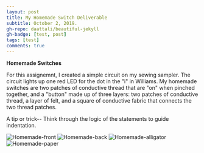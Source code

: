```yaml
---
layout: post
title: My Homemade Switch Deliverable
subtitle: October 2, 2019.
gh-repo: daattali/beautiful-jekyll
gh-badge: [test, post]
tags: [test]
comments: true
---
```


__Homemade Switches__


For this assignemnt, I created a simple circuit on my sewing sampler. The circuit lights up one red LED for the dot in the "i" in Williams.
My homemade switches are two patches of conductive thread that are "on" when pinched together, and a "button" made up of three layers: two patches of conductive thread, a layer of felt, and a square of conductive fabric that connects the two thread patches.

A tip or trick-- Think through the logic of the statements to guide indentation.


![Homemade-front](https://cef3.github.io/img/plushyredux-off.png)
![Homemade-back](https://cef3.github.io/img/plushyredux-on.png)
![Homemade-alligator](https://cef3.github.io/img/plushyredux-on.png)
![Homemade-paper](https://cef3.github.io/img/plushyredux-on.png)

